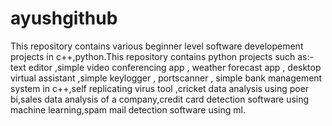 # ayushgithub
This repository contains various beginner level software developement projects in c++,python.This repository contains python projects such  as:-text editor ,simple video conferencing app , weather forecast app , desktop virtual assistant ,simple keylogger , portscanner , simple bank management system in c++,self replicating virus tool ,cricket data analysis using poer bi,sales data analysis of a company,credit card detection software using machine learning,spam mail detection software using ml.
